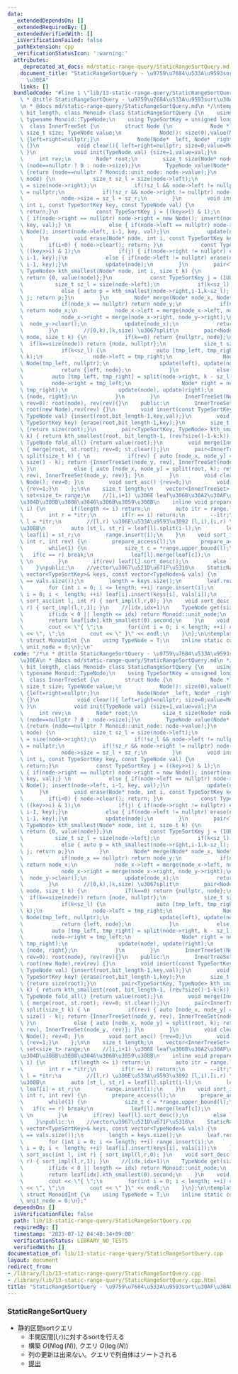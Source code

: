 ```yaml
---
data:
  _extendedDependsOn: []
  _extendedRequiredBy: []
  _extendedVerifiedWith: []
  _isVerificationFailed: false
  _pathExtension: cpp
  _verificationStatusIcon: ':warning:'
  attributes:
    _deprecated_at_docs: md/static-range-query/StaticRangeSortQuery.md
    document_title: "StaticRangeSortQuery - \u9759\u7684\u533A\u9593sort\u30AF\u30A8\
      \u30EA"
    links: []
  bundledCode: "#line 1 \"lib/13-static-range-query/StaticRangeSortQuery.cpp\"\n/*\n\
    \ * @title StaticRangeSortQuery - \u9759\u7684\u533A\u9593sort\u30AF\u30A8\u30EA\
    \n * @docs md/static-range-query/StaticRangeSortQuery.md\n */\ntemplate<size_t\
    \ bit_length, class Monoid> class StaticRangeSortQuery {\n    using TypeNode =\
    \ typename Monoid::TypeNode;\n    using TypeSortKey = unsigned long long;\n  \
    \  class InnerTreeSet {\n        struct Node {\n            Node *left, *right;\
    \ size_t size; TypeNode value;\n            Node(): size(0),value(Monoid::unit_node)\
    \ {left=right=nullptr;}\n            Node(Node* _left, Node* _right):size(0),value(Monoid::unit_node),left(_left),right(_right)\
    \ {}\n            void clear(){ left=right=nullptr; size=0;value=Monoid::unit_node;\
    \ }\n            void init(TypeNode val) {size=1,value=val;}\n        };\n   \
    \     int rev;\n        Node* root;\n        size_t size(Node* node) const {return\
    \ (node==nullptr ? 0 : node->size);}\n        TypeNode value(Node* node) const\
    \ {return (node==nullptr ? Monoid::unit_node: node->value);}\n        void update(Node*\
    \ node) {\n            size_t sz_l = size(node->left);\n            size_t sz_r\
    \ = size(node->right);\n            if(!sz_l && node->left != nullptr) node->left\
    \ = nullptr;\n            if(!sz_r && node->right != nullptr) node->right = nullptr;\n\
    \            node->size = sz_l + sz_r;\n        }\n        void insert(Node* node,\
    \ int i, const TypeSortKey key, const TypeNode val) {\n            if(i<0) { node->init(val);\
    \ return;}\n            const TypeSortKey j = ((key>>i) & 1);\n            if(j)\
    \ { if(node->right == nullptr) node->right = new Node(); insert(node->right, i-1,\
    \ key, val);} \n            else { if(node->left == nullptr) node->left = new\
    \ Node(); insert(node->left, i-1, key, val);}\n            update(node);\n   \
    \     }\n        void erase(Node* node, int i, const TypeSortKey key) {\n    \
    \        if(i<0) { node->clear(); return; }\n            const TypeSortKey j =\
    \ ((key>>i) & 1);\n            if(j) { if(node->right != nullptr) erase(node->right,\
    \ i-1, key);}\n            else { if(node->left != nullptr) erase(node->left,\
    \ i-1, key);}\n            update(node);\n        }\n        pair<TypeSortKey,\
    \ TypeNode> kth_smallest(Node* node, int i, size_t k) {\n            if(i<0) {\
    \ return {0, value(node)};}\n            const TypeSortKey j = (1ULL<<i);\n  \
    \          size_t sz_l = size(node->left);\n            if(k<sz_l) { return kth_smallest(node->left,i-1,k);}\n\
    \            else { auto p = kth_smallest(node->right,i-1,k-sz_l); p.first |=\
    \ j; return p;}\n        }\n        Node* merge(Node* node_x, Node* node_y) {\n\
    \            if(node_x == nullptr) return node_y;\n            if(node_y == nullptr)\
    \ return node_x;\n            node_x->left = merge(node_x->left, node_y->left);\n\
    \            node_x->right = merge(node_x->right, node_y->right);\n          \
    \  node_y->clear();\n            update(node_x);\n            return node_x;\n\
    \        }\n        //[0,k),[k,size) \u3067split\n        pair<Node*, Node*> split(Node*\
    \ node, size_t k) {\n            if(k==0) return {nullptr, node};\n          \
    \  if(k==size(node)) return {node, nullptr};\n            size_t sz_l = size(node->left);\n\
    \            if(k<sz_l) {\n                auto [tmp_left, tmp_right] = split(node->left,\
    \ k);\n                node->left = tmp_right;\n                Node* left = new\
    \ Node(tmp_left, nullptr);\n                update(left), update(node);\n    \
    \            return {left, node};\n            }\n            else {\n       \
    \         auto [tmp_left, tmp_right] = split(node->right, k - sz_l);\n       \
    \         node->right = tmp_left;\n                Node* right = new Node(nullptr,\
    \ tmp_right);\n                update(node), update(right);\n                return\
    \ {node, right};\n            }\n        }\n        InnerTreeSet(Node* node, int\
    \ rev=0): root(node), rev(rev){}\n    public:\n        InnerTreeSet(int rev=0):\
    \ root(new Node),rev(rev) {}\n        void insert(const TypeSortKey key, const\
    \ TypeNode val) {insert(root,bit_length-1,key,val);}\n        void erase(const\
    \ TypeSortKey key) {erase(root,bit_length-1,key);}\n        size_t size() const\
    \ {return size(root);}\n        pair<TypeSortKey, TypeNode> kth_smallest(size_t\
    \ k) { return kth_smallest(root, bit_length-1, (rev?size()-1-k:k));}\n       \
    \ TypeNode fold_all() {return value(root);}\n        void merge(InnerTreeSet st)\
    \ { merge(root, st.root); rev=0; st.clear();}\n        pair<InnerTreeSet, InnerTreeSet>\
    \ split(size_t k) { \n            if(rev) { auto [node_x, node_y] = split(root,\
    \ size() - k); return {InnerTreeSet(node_y, rev), InnerTreeSet(node_x, rev)};\
    \ }\n            else { auto [node_x, node_y] = split(root, k); return {InnerTreeSet(node_x,\
    \ rev), InnerTreeSet(node_y, rev)}; }\n        }\n        void clear() { root=new\
    \ Node(); rev=0; }\n        void sort_asc() {rev=0;}\n        void sort_desc()\
    \ {rev=1;}\n    };\n\n    size_t length;\n    vector<InnerTreeSet> leaf;\n   \
    \ set<size_t> range;\n    //[i,i+1) \u306E leaf\u306B\u30A2\u30AF\u30BB\u30B9\u3067\
    \u304D\u308B\u3088\u3046\u306B\u3059\u308B\n    inline void prepare_access(int\
    \ i) {\n        if(length <= i) return;\n        auto itr = range.lower_bound(i);\n\
    \        int r = *itr;\n        if(r == i) return;\n        --itr;\n        int\
    \ l = *itr;\n        //[l,r) \u306E\u533A\u9593\u3092 [l,i),[i,r) \u306Bsplit\u3059\
    \u308B\n        auto [st_l, st_r] = leaf[l].split(i-l);\n        leaf[l] = st_l;\
    \ leaf[i] = st_r;\n        range.insert(i);\n    }\n    void sort_impl(int l,\
    \ int r, int rev) {\n        prepare_access(l);\n        prepare_access(r);\n\
    \        while(1) {\n            size_t c = *range.upper_bound(l);\n         \
    \   if(c == r) break;\n            leaf[l].merge(leaf[c]);\n            range.erase(c);\
    \ \n        }\n        if(rev) leaf[l].sort_desc();\n        else leaf[l].sort_asc();\n\
    \    }\npublic:\n    //vector\u3067\u521D\u671F\u5316\n    StaticRangeSortQuery(const\
    \ vector<TypeSortKey>& keys, const vector<TypeNode>& vals) {\n        assert(keys.size()\
    \ == vals.size());\n        length = keys.size();\n        leaf.resize(length);\n\
    \        for (int i = 0; i <= length; ++i) range.insert(i);\n        for (int\
    \ i = 0; i <  length; ++i) leaf[i].insert(keys[i], vals[i]);\n    }\n    void\
    \ sort_asc(int l, int r) { sort_impl(l,r,0); }\n    void sort_desc(int l, int\
    \ r) { sort_impl(l,r,1); }\n    //[idx,idx+1)\n    TypeNode get(size_t idx) {\n\
    \        if(idx < 0 || length <= idx) return Monoid::unit_node;\n        prepare_access(idx);\n\
    \        return leaf[idx].kth_smallest(0).second;\n    }\n    void print(){\n\
    \        cout << \"{ \";\n        for(int i = 0; i < length; ++i) cout << leaf[i].fold_all()\
    \ << \", \";\n        cout << \" }\" << endl;\n    }\n};\n\ntemplate<class T>\
    \ struct MonoidInt {\n    using TypeNode = T;\n    inline static constexpr TypeNode\
    \ unit_node = 0;\n};\n"
  code: "/*\n * @title StaticRangeSortQuery - \u9759\u7684\u533A\u9593sort\u30AF\u30A8\
    \u30EA\n * @docs md/static-range-query/StaticRangeSortQuery.md\n */\ntemplate<size_t\
    \ bit_length, class Monoid> class StaticRangeSortQuery {\n    using TypeNode =\
    \ typename Monoid::TypeNode;\n    using TypeSortKey = unsigned long long;\n  \
    \  class InnerTreeSet {\n        struct Node {\n            Node *left, *right;\
    \ size_t size; TypeNode value;\n            Node(): size(0),value(Monoid::unit_node)\
    \ {left=right=nullptr;}\n            Node(Node* _left, Node* _right):size(0),value(Monoid::unit_node),left(_left),right(_right)\
    \ {}\n            void clear(){ left=right=nullptr; size=0;value=Monoid::unit_node;\
    \ }\n            void init(TypeNode val) {size=1,value=val;}\n        };\n   \
    \     int rev;\n        Node* root;\n        size_t size(Node* node) const {return\
    \ (node==nullptr ? 0 : node->size);}\n        TypeNode value(Node* node) const\
    \ {return (node==nullptr ? Monoid::unit_node: node->value);}\n        void update(Node*\
    \ node) {\n            size_t sz_l = size(node->left);\n            size_t sz_r\
    \ = size(node->right);\n            if(!sz_l && node->left != nullptr) node->left\
    \ = nullptr;\n            if(!sz_r && node->right != nullptr) node->right = nullptr;\n\
    \            node->size = sz_l + sz_r;\n        }\n        void insert(Node* node,\
    \ int i, const TypeSortKey key, const TypeNode val) {\n            if(i<0) { node->init(val);\
    \ return;}\n            const TypeSortKey j = ((key>>i) & 1);\n            if(j)\
    \ { if(node->right == nullptr) node->right = new Node(); insert(node->right, i-1,\
    \ key, val);} \n            else { if(node->left == nullptr) node->left = new\
    \ Node(); insert(node->left, i-1, key, val);}\n            update(node);\n   \
    \     }\n        void erase(Node* node, int i, const TypeSortKey key) {\n    \
    \        if(i<0) { node->clear(); return; }\n            const TypeSortKey j =\
    \ ((key>>i) & 1);\n            if(j) { if(node->right != nullptr) erase(node->right,\
    \ i-1, key);}\n            else { if(node->left != nullptr) erase(node->left,\
    \ i-1, key);}\n            update(node);\n        }\n        pair<TypeSortKey,\
    \ TypeNode> kth_smallest(Node* node, int i, size_t k) {\n            if(i<0) {\
    \ return {0, value(node)};}\n            const TypeSortKey j = (1ULL<<i);\n  \
    \          size_t sz_l = size(node->left);\n            if(k<sz_l) { return kth_smallest(node->left,i-1,k);}\n\
    \            else { auto p = kth_smallest(node->right,i-1,k-sz_l); p.first |=\
    \ j; return p;}\n        }\n        Node* merge(Node* node_x, Node* node_y) {\n\
    \            if(node_x == nullptr) return node_y;\n            if(node_y == nullptr)\
    \ return node_x;\n            node_x->left = merge(node_x->left, node_y->left);\n\
    \            node_x->right = merge(node_x->right, node_y->right);\n          \
    \  node_y->clear();\n            update(node_x);\n            return node_x;\n\
    \        }\n        //[0,k),[k,size) \u3067split\n        pair<Node*, Node*> split(Node*\
    \ node, size_t k) {\n            if(k==0) return {nullptr, node};\n          \
    \  if(k==size(node)) return {node, nullptr};\n            size_t sz_l = size(node->left);\n\
    \            if(k<sz_l) {\n                auto [tmp_left, tmp_right] = split(node->left,\
    \ k);\n                node->left = tmp_right;\n                Node* left = new\
    \ Node(tmp_left, nullptr);\n                update(left), update(node);\n    \
    \            return {left, node};\n            }\n            else {\n       \
    \         auto [tmp_left, tmp_right] = split(node->right, k - sz_l);\n       \
    \         node->right = tmp_left;\n                Node* right = new Node(nullptr,\
    \ tmp_right);\n                update(node), update(right);\n                return\
    \ {node, right};\n            }\n        }\n        InnerTreeSet(Node* node, int\
    \ rev=0): root(node), rev(rev){}\n    public:\n        InnerTreeSet(int rev=0):\
    \ root(new Node),rev(rev) {}\n        void insert(const TypeSortKey key, const\
    \ TypeNode val) {insert(root,bit_length-1,key,val);}\n        void erase(const\
    \ TypeSortKey key) {erase(root,bit_length-1,key);}\n        size_t size() const\
    \ {return size(root);}\n        pair<TypeSortKey, TypeNode> kth_smallest(size_t\
    \ k) { return kth_smallest(root, bit_length-1, (rev?size()-1-k:k));}\n       \
    \ TypeNode fold_all() {return value(root);}\n        void merge(InnerTreeSet st)\
    \ { merge(root, st.root); rev=0; st.clear();}\n        pair<InnerTreeSet, InnerTreeSet>\
    \ split(size_t k) { \n            if(rev) { auto [node_x, node_y] = split(root,\
    \ size() - k); return {InnerTreeSet(node_y, rev), InnerTreeSet(node_x, rev)};\
    \ }\n            else { auto [node_x, node_y] = split(root, k); return {InnerTreeSet(node_x,\
    \ rev), InnerTreeSet(node_y, rev)}; }\n        }\n        void clear() { root=new\
    \ Node(); rev=0; }\n        void sort_asc() {rev=0;}\n        void sort_desc()\
    \ {rev=1;}\n    };\n\n    size_t length;\n    vector<InnerTreeSet> leaf;\n   \
    \ set<size_t> range;\n    //[i,i+1) \u306E leaf\u306B\u30A2\u30AF\u30BB\u30B9\u3067\
    \u304D\u308B\u3088\u3046\u306B\u3059\u308B\n    inline void prepare_access(int\
    \ i) {\n        if(length <= i) return;\n        auto itr = range.lower_bound(i);\n\
    \        int r = *itr;\n        if(r == i) return;\n        --itr;\n        int\
    \ l = *itr;\n        //[l,r) \u306E\u533A\u9593\u3092 [l,i),[i,r) \u306Bsplit\u3059\
    \u308B\n        auto [st_l, st_r] = leaf[l].split(i-l);\n        leaf[l] = st_l;\
    \ leaf[i] = st_r;\n        range.insert(i);\n    }\n    void sort_impl(int l,\
    \ int r, int rev) {\n        prepare_access(l);\n        prepare_access(r);\n\
    \        while(1) {\n            size_t c = *range.upper_bound(l);\n         \
    \   if(c == r) break;\n            leaf[l].merge(leaf[c]);\n            range.erase(c);\
    \ \n        }\n        if(rev) leaf[l].sort_desc();\n        else leaf[l].sort_asc();\n\
    \    }\npublic:\n    //vector\u3067\u521D\u671F\u5316\n    StaticRangeSortQuery(const\
    \ vector<TypeSortKey>& keys, const vector<TypeNode>& vals) {\n        assert(keys.size()\
    \ == vals.size());\n        length = keys.size();\n        leaf.resize(length);\n\
    \        for (int i = 0; i <= length; ++i) range.insert(i);\n        for (int\
    \ i = 0; i <  length; ++i) leaf[i].insert(keys[i], vals[i]);\n    }\n    void\
    \ sort_asc(int l, int r) { sort_impl(l,r,0); }\n    void sort_desc(int l, int\
    \ r) { sort_impl(l,r,1); }\n    //[idx,idx+1)\n    TypeNode get(size_t idx) {\n\
    \        if(idx < 0 || length <= idx) return Monoid::unit_node;\n        prepare_access(idx);\n\
    \        return leaf[idx].kth_smallest(0).second;\n    }\n    void print(){\n\
    \        cout << \"{ \";\n        for(int i = 0; i < length; ++i) cout << leaf[i].fold_all()\
    \ << \", \";\n        cout << \" }\" << endl;\n    }\n};\n\ntemplate<class T>\
    \ struct MonoidInt {\n    using TypeNode = T;\n    inline static constexpr TypeNode\
    \ unit_node = 0;\n};"
  dependsOn: []
  isVerificationFile: false
  path: lib/13-static-range-query/StaticRangeSortQuery.cpp
  requiredBy: []
  timestamp: '2023-07-12 04:40:34+09:00'
  verificationStatus: LIBRARY_NO_TESTS
  verifiedWith: []
documentation_of: lib/13-static-range-query/StaticRangeSortQuery.cpp
layout: document
redirect_from:
- /library/lib/13-static-range-query/StaticRangeSortQuery.cpp
- /library/lib/13-static-range-query/StaticRangeSortQuery.cpp.html
title: "StaticRangeSortQuery - \u9759\u7684\u533A\u9593sort\u30AF\u30A8\u30EA"
---
```

### StaticRangeSortQuery
- 静的区間sortクエリ
  - 半開区間[l,r)に対するsortを行える
  - 構築 $O(N\log(N))$, クエリ $O(\log(N))$
  - 列の更新は出来ない。クエリで列自体はソートされる
  - [提出](https://atcoder.jp/contests/abc237/submissions/43277175)